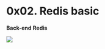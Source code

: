 # 0x02. Redis basic

**Back-end** **Redis**

![](https://s3.amazonaws.com/alx-intranet.hbtn.io/uploads/medias/2020/1/40eab4627f1bea7dfe5e.png?X-Amz-Algorithm=AWS4-HMAC-SHA256&X-Amz-Credential=AKIARDDGGGOUSBVO6H7D%2F20230720%2Fus-east-1%2Fs3%2Faws4_request&X-Amz-Date=20230720T021622Z&X-Amz-Expires=86400&X-Amz-SignedHeaders=host&X-Amz-Signature=8456e530fcf21bd493f562260124f91bae5e8fd1425567d9d8446de14a304fb5)
